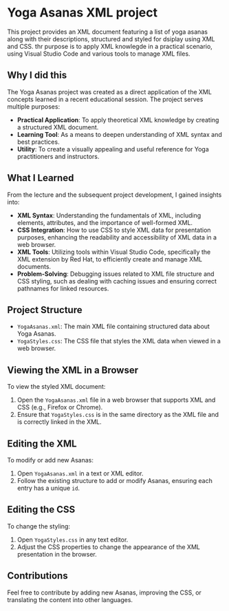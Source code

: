 # Yoga Asanas XML project

This project provides an XML document featuring a list of yoga asanas along with their descriptions, structured and styled for dsiplay using XML and CSS. thr purpose is to apply XML knowlegde in a practical scenario, using Visual Studio Code and various tools to manage XML files.

## Why I did this

The Yoga Asanas project was created as a direct application of the XML concepts learned in a recent educational session. The project serves multiple purposes:
- **Practical Application**: To apply theoretical XML knowledge by creating a structured XML document.
- **Learning Tool**: As a means to deepen understanding of XML syntax and best practices.
- **Utility**: To create a visually appealing and useful reference for Yoga practitioners and instructors.

## What I Learned

From the lecture and the subsequent project development, I gained insights into:
- **XML Syntax**: Understanding the fundamentals of XML, including elements, attributes, and the importance of well-formed XML.
- **CSS Integration**: How to use CSS to style XML data for presentation purposes, enhancing the readability and accessibility of XML data in a web browser.
- **XML Tools**: Utilizing tools within Visual Studio Code, specifically the XML extension by Red Hat, to efficiently create and manage XML documents.
- **Problem-Solving**: Debugging issues related to XML file structure and CSS styling, such as dealing with caching issues and ensuring correct pathnames for linked resources.


## Project Structure

- `YogaAsanas.xml`: The main XML file containing structured data about Yoga Asanas.
- `YogaStyles.css`: The CSS file that styles the XML data when viewed in a web browser.

## Viewing the XML in a Browser

To view the styled XML document:
1. Open the `YogaAsanas.xml` file in a web browser that supports XML and CSS (e.g., Firefox or Chrome).
2. Ensure that `YogaStyles.css` is in the same directory as the XML file and is correctly linked in the XML.

## Editing the XML

To modify or add new Asanas:
1. Open `YogaAsanas.xml` in a text or XML editor.
2. Follow the existing structure to add or modify Asanas, ensuring each entry has a unique `id`.

## Editing the CSS

To change the styling:
1. Open `YogaStyles.css` in any text editor.
2. Adjust the CSS properties to change the appearance of the XML presentation in the browser.

## Contributions

Feel free to contribute by adding new Asanas, improving the CSS, or translating the content into other languages.
